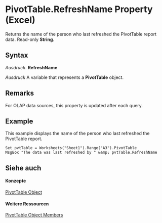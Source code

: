 
# PivotTable.RefreshName Property (Excel)

Returns the name of the person who last refreshed the PivotTable report data. Read-only  **String**.


## Syntax

 _Ausdruck_. **RefreshName**

 _Ausdruck_ A variable that represents a **PivotTable** object.


## Remarks

For OLAP data sources, this property is updated after each query.


## Example

This example displays the name of the person who last refreshed the PivotTable report.


```
Set pvtTable = Worksheets("Sheet1").Range("A3").PivotTable 
MsgBox "The data was last refreshed by " &amp; pvtTable.RefreshName
```


## Siehe auch


#### Konzepte


[PivotTable Object](a9c1d4a0-78a9-f9a6-6daf-91cb63e45842.md)
#### Weitere Ressourcen


[PivotTable Object Members](http://msdn.microsoft.com/library/8e8d1692-cf32-63c6-a1f6-54ddcc2a4964%28Office.15%29.aspx)